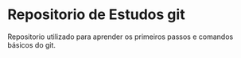# Repositorio de Estudos git

Repositorio utilizado para aprender os primeiros passos e comandos básicos do git.
